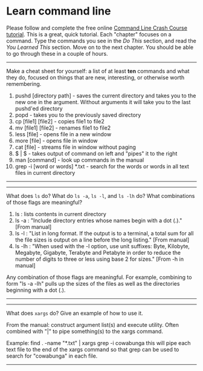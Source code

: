 # Learn command line

Please follow and complete the free online [Command Line Crash Course
tutorial](http://cli.learncodethehardway.org/book/). This is a great,
quick tutorial. Each "chapter" focuses on a command. Type the commands
you see in the _Do This_ section, and read the _You Learned This_
section. Move on to the next chapter. You should be able to go through
these in a couple of hours.


---

Make a cheat sheet for yourself: a list of at least **ten** commands and what they do, focused on things that are new, interesting, or otherwise worth remembering.

1. pushd [directory path] - saves the current directory and takes you to the new one in the argument. Without arguments it will take you to the last pushd'ed directory
2. popd - takes you to the previously saved directory
3. cp [file1] [file2] - copies file1 to file2
4. mv [file1] [file2] - renames file1 to file2
5. less [file] - opens file in a new window
6. more [file] - opens file in window
7. cat [file] - streams file in window without paging
8. $ | $ - takes output of command on left and "pipes" it to the right
9. man [command] - look up commands in the manual
10. grep -i [word or words] *.txt - search for the words or words in all text files in current directory

---


---

What does `ls` do? What do `ls -a`, `ls -l`, and `ls -lh` do? What combinations of those flags are meaningful?

1. ls : lists contents in current directory
2. ls -a : "Include directory entries whose names begin with a dot (.)." [From manual]
3. ls -l : "List in long format. If the output is to a terminal, a total sum for all the file sizes is output on a line before the long listing." [From manual]
4. ls -lh : "When used with the -l option, use unit suffixes: Byte, Kilobyte, Megabyte, Gigabyte, Terabyte and Petabyte in order to reduce the number of digits to three or less using base 2 for sizes." [From -h in manual]

Any combination of those flags are meaningful. For example, combining to form "ls -a -lh" pulls up the sizes of the files as well as the directories beginning with a dot (.).

---


---

What does `xargs` do? Give an example of how to use it.

From the manual: construct argument list(s) and execute utility. Often combined with "|" to pipe something(s) to the xargs command.

Example: find . -name "*.txt" | xargs grep -i cowabunga
  this will pipe each text file to the end of the xargs command so that grep can be used to search for "cowabunga" in each file.


---

